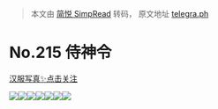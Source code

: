 > 本文由 [简悦 SimpRead](http://ksria.com/simpread/) 转码， 原文地址 [telegra.ph](https://telegra.ph/215-07-14-2)

No.215 侍神令
==========

[汉服写真✨点击关注](https://t.me/hanfuxiezhen)

![](https://telegra.ph/file/e54ab9ef85145aff28f3b.jpg)![](https://telegra.ph/file/d41da454aa6cfb360f388.jpg)![](https://telegra.ph/file/d0450017a91fed3e4d17c.jpg)![](https://telegra.ph/file/93c572cb6efdbc17b7b05.jpg)![](https://telegra.ph/file/6b2a9a5ed07dd75e88255.jpg)![](https://telegra.ph/file/9ef71bc620ed628c005d1.jpg)![](https://telegra.ph/file/b555c1f53e1fbf8f4c0bd.jpg)